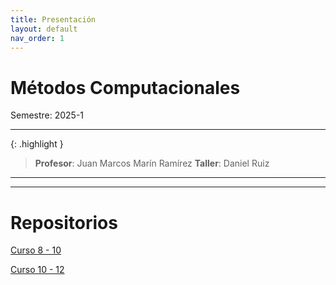 ```yaml
---
title: Presentación
layout: default
nav_order: 1
---
```


# Métodos Computacionales

Semestre: 2025-1

---

{: .highlight }
> **Profesor**: Juan Marcos Marín Ramírez
> **Taller**: Daniel Ruiz

---


---

# Repositorios

[Curso 8 - 10](https://github.com/jmmarinr/MetodosComputacionales810)

[Curso 10 - 12](https://github.com/jmmarinr/MetodosComputacionales1012)



